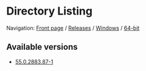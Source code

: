 # Directory Listing

Navigation: [Front page](/ungoogled-chromium-binaries/) / [Releases](/ungoogled-chromium-binaries/releases/) / [Windows](/ungoogled-chromium-binaries/releases/windows) / [64-bit](/ungoogled-chromium-binaries/releases/windows/64bit)

## Available versions

* [55.0.2883.87-1](/ungoogled-chromium-binaries/releases/windows/64bit/55.0.2883.87-1)


